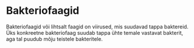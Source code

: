 # Bakteriofaagid

Bakteriofaagid või lihtsalt faagid on viirused, mis suudavad tappa baktereid.
Üks konkreetne bakteriofaag suudab tappa ühte temale vastavat bakterit, aga tal
puudub mõju teistele bakteritele.
